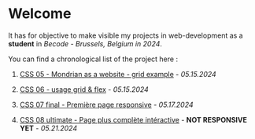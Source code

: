 # Welcome

It has for objective to make visible my projects in web-development as a **student** in *Becode - Brussels, Belgium in 2024*.

You can find a chronological list of the project here :

1. [CSS 05 - Mondrian as a website - grid example](https://artdorc.github.io/BECODE-CSS-pixel-perfect/Mondrian-responsive) - *05.15.2024* 

2. [CSS 06 - usage grid & flex](https://artdorc.github.io/BECODE-CSS-pixel-perfect/06-Grid-exercise01) - *05.15.2024*

3. [CSS 07 final - Première page responsive](https://artdorc.github.io/BECODE-CSS-pixel-perfect/07-final-CSS-grid-responsive) - *05.17.2024*

4. [CSS 08 ultimate - Page plus complète intéractive](https://artdorc.github.io/BECODE-CSS-pixel-perfect/08-ultimate-CSS) - **NOT RESPONSIVE YET** - *05.21.2024*
   

